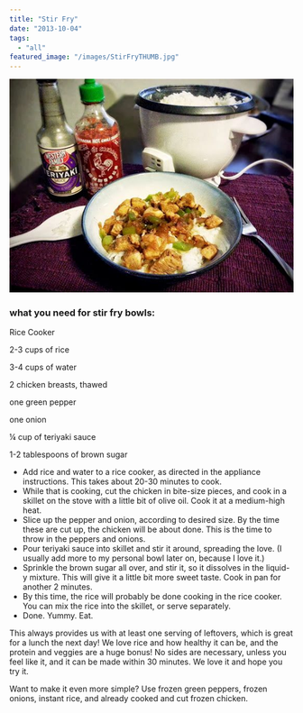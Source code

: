 ```yaml
---
title: "Stir Fry"
date: "2013-10-04"
tags:
  - "all"
featured_image: "/images/StirFryTHUMB.jpg"
---
```


![Easy Stir Fry Bowls, simple meals, teriyaki sauce](/images/StirFry.jpg)

### what you need for stir fry bowls:

Rice Cooker

2-3 cups of rice

3-4 cups of water

2 chicken breasts, thawed

one green pepper

one onion

¼ cup of teriyaki sauce

1-2 tablespoons of brown sugar

- Add rice and water to a rice cooker, as directed in the appliance instructions. This takes about 20-30 minutes to cook.
- While that is cooking, cut the chicken in bite-size pieces, and cook in a skillet on the stove with a little bit of olive oil. Cook it at a medium-high heat.
- Slice up the pepper and onion, according to desired size. By the time these are cut up, the chicken will be about done. This is the time to throw in the peppers and onions.
- Pour teriyaki sauce into skillet and stir it around, spreading the love. (I usually add more to my personal bowl later on, because I love it.)
- Sprinkle the brown sugar all over, and stir it, so it dissolves in the liquid-y mixture. This will give it a little bit more sweet taste. Cook in pan for another 2 minutes.
- By this time, the rice will probably be done cooking in the rice cooker. You can mix the rice into the skillet, or serve separately.
- Done. Yummy. Eat.

This always provides us with at least one serving of leftovers, which is great for a lunch the next day! We love rice and how healthy it can be, and the protein and veggies are a huge bonus! No sides are necessary, unless you feel like it, and it can be made within 30 minutes. We love it and hope you try it.

Want to make it even more simple? Use frozen green peppers, frozen onions, instant rice, and already cooked and cut frozen chicken.
